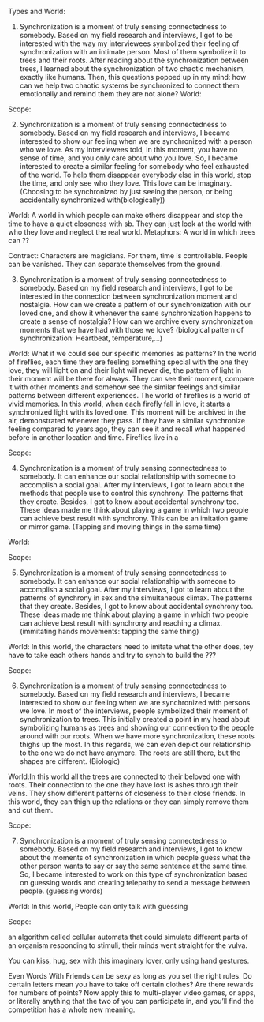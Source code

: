 Types and World:
1.	Synchronization is a moment of truly sensing connectedness to somebody. Based on my field research and interviews, I got to be interested with the way my interviewees symbolized their feeling of synchronization with an intimate person. Most of them symbolize it to trees and their roots. After reading about the synchronization between trees, I learned about the synchronization of two chaotic mechanism, exactly like humans. Then, this questions popped up in my mind: how can we help two chaotic systems be synchronized to connect them emotionally and remind them they are not alone?
World:

Scope:

2.	Synchronization is a moment of truly sensing connectedness to somebody. Based on my field research and interviews, I became interested to show our feeling when we are synchronized with a person who we love. As my interviewees told, in this moment, you have no sense of time, and you only care about who you love. So, I became interested to create a similar feeling for somebody who feel exhausted of the world. To help them disappear everybody else in this world, stop the time, and only see who they love. This love can be imaginary.
(Choosing to be synchronized by just seeing the person, or being accidentally synchronized with(biologically))

World: A world in which people can make others disappear and stop the time to have a quiet closeness with sb. They can just look at the world with who they love and neglect the real world.
Metaphors: A world in which trees can ?? 

Contract: Characters are magicians. For them, time is controllable. People can be vanished. They can separate themselves from the ground.





3.	Synchronization is a moment of truly sensing connectedness to somebody. Based on my field research and interviews, I got to be interested in the connection between synchronization moment and nostalgia. How can we create a pattern of our synchronization with our loved one, and show it whenever the same synchronization happens to create a sense of nostalgia? How can we archive every synchronization moments that we have had with those we love?
(biological pattern of synchronization: Heartbeat, temperature,…)



World: What if we could see our specific memories as patterns? In the world of fireflies, each time they are feeling something special with the one they love, they will light on and their light will never die, the pattern of light in their moment will be there for always. They can see their moment, compare it with other moments and somehow see the similar feelings and similar patterns between different experiences.
The world of fireflies is a world of vivid memories. In this world, when each firefly fall in love, it starts a synchronized light with its loved one. This moment will be archived in the air, demonstrated whenever they pass. If they have a similar synchronize feeling compared to years ago, they can see it and recall what happened before in another location and time. Fireflies live in a 

Scope:


4.	Synchronization is a moment of truly sensing connectedness to somebody. It can enhance our social relationship with someone to accomplish a social goal. After my interviews, I got to learn about the methods that people use to control this synchrony. The patterns that they create. Besides, I got to know about accidental synchrony too. These ideas made me think about playing a game in which two people can achieve best result with synchrony. This can be an imitation game or mirror game.
(Tapping and moving things in the same time)


World:

Scope:





5.	Synchronization is a moment of truly sensing connectedness to somebody. It can enhance our social relationship with someone to accomplish a social goal. After my interviews, I got to learn about the patterns of synchrony in sex and the simultaneous climax. The patterns that they create. Besides, I got to know about accidental synchrony too. These ideas made me think about playing a game in which two people can achieve best result with synchrony and reaching a climax.
(immitating hands movements: tapping the same thing)

World: In this world, the characters need to imitate what the other does, tey have to take each others hands and try to synch to build the ???

Scope:





6.	Synchronization is a moment of truly sensing connectedness to somebody. Based on my field research and interviews, I became interested to show our feeling when we are synchronized with persons we love. In most of the interviews, people symbolized their moment of synchronization to trees. This initially created a point in my head about symbolizing humans as trees and showing our connection to the people around with our roots. When we have more synchronization, these roots thighs up the most. In this regards, we can even depict our relationship to the one we do not have anymore. The roots are still there, but the shapes are different.
(Biologic)

World:In this world all the trees are connected to their beloved one with roots. Their connection to the one they have lost is ashes through their veins. They show different patterns of closeness to their close friends. In this world, they can thigh up the relations or they can simply remove them and cut them.

Scope:


7.	Synchronization is a moment of truly sensing connectedness to somebody. Based on my field research and interviews, I got to know about the moments of synchronization in which people guess what the other person wants to say or say the same sentence at the same time. So, I became interested to work on this type of synchronization based on guessing words and creating telepathy to send a message between people.
(guessing words)

World: In this world, People can only talk with guessing 

Scope:




an algorithm called cellular automata that could simulate different parts of an organism responding to stimuli, their minds went straight for the vulva.



You can kiss, hug, sex with this imaginary lover, only using hand gestures.


Even Words With Friends can be sexy as long as you set the right rules. Do certain letters mean you have to take off certain clothes? Are there rewards for numbers of points? Now apply this to multi-player video games, or apps, or literally anything that the two of you can participate in, and you’ll find the competition has a whole new meaning.




